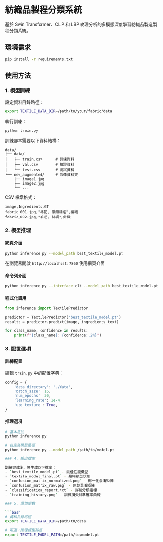# 紡織品製程分類系統

基於 Swin Transformer、CLIP 和 LBP 紋理分析的多模態深度學習紡織品製造製程分類系統。

## 環境需求

```bash
pip install -r requirements.txt
```

## 使用方法

### 1. 模型訓練

設定資料目錄路徑：
```bash
export TEXTILE_DATA_DIR=/path/to/your/fabric/data
```

執行訓練：
```bash
python train.py
```

訓練腳本需要以下資料結構：
```
data/
├── data/
│   ├── train.csv      # 訓練資料
│   ├── val.csv        # 驗證資料
│   └── test.csv       # 測試資料
└── new_augmented/     # 影像資料夾
    ├── image1.jpg
    ├── image2.jpg
    └── ...
```

CSV 檔案格式：
```csv
image,Ingredients,GT
fabric_001.jpg,"棉花, 聚酯纖維",編織
fabric_002.jpg,"羊毛, 絲綢",針織
```

### 2. 模型推理

#### 網頁介面
```bash
python inference.py --model_path best_textile_model.pt
```

在瀏覽器開啟 `http://localhost:7860` 使用網頁介面

#### 命令列介面
```bash
python inference.py --interface cli --model_path best_textile_model.pt --image fabric.jpg --ingredients "棉花, 聚酯纖維"
```

#### 程式化調用
```python
from inference import TextilePredictor

predictor = TextilePredictor('best_textile_model.pt')
results = predictor.predict(image, ingredients_text)

for class_name, confidence in results:
    print(f"{class_name}: {confidence:.2%}")
```

### 3. 配置選項

#### 訓練配置
編輯 `train.py` 中的配置字典：
```python
config = {
    'data_directory': './data',
    'batch_size': 16,
    'num_epochs': 30,
    'learning_rate': 1e-4,
    'use_texture': True,
}
```

#### 推理選項
```bash
# 基本用法
python inference.py

# 自定義模型路徑
python inference.py --model_path /path/to/model.pt

### 4. 輸出檔案

訓練完成後，將生成以下檔案：
- `best_textile_model.pt` - 最佳性能模型
- `textile_model_final.pt` - 最終模型狀態
- `confusion_matrix_normalized.png` - 歸一化混淆矩陣
- `confusion_matrix_raw.png` - 原始混淆矩陣
- `classification_report.txt` - 詳細分類指標
- `training_history.png` - 訓練損失和準確率曲線

### 5. 環境變數

```bash
# 資料目錄路徑
export TEXTILE_DATA_DIR=/path/to/data

# 可選：推理模型路徑
export TEXTILE_MODEL_PATH=/path/to/model.pt
```